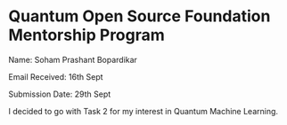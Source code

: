 # Quantum Open Source Foundation Mentorship Program

Name: Soham Prashant Bopardikar

Email Received: 16th Sept

Submission Date: 29th Sept

I decided to go with Task 2 for my interest in Quantum Machine Learning.
